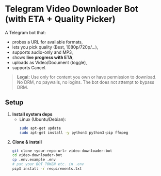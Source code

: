 # Telegram Video Downloader Bot (with ETA + Quality Picker)

A Telegram bot that:
- probes a URL for available formats,
- lets you pick quality (Best, 1080p/720p/…),
- supports audio-only and MP3,
- shows **live progress with ETA**,
- uploads as Video/Document (toggle),
- supports Cancel.

> **Legal:** Use only for content you own or have permission to download. No DRM, no paywalls, no logins. The bot does not attempt to bypass DRM.

## Setup

1. **Install system deps**
   - Linux (Ubuntu/Debian):
     ```bash
     sudo apt-get update
     sudo apt-get install -y python3 python3-pip ffmpeg
     ```
2. **Clone & install**
   ```bash
   git clone <your-repo-url> video-downloader-bot
   cd video-downloader-bot
   cp .env.example .env
   # put your BOT_TOKEN etc. in .env
   pip3 install -r requirements.txt
